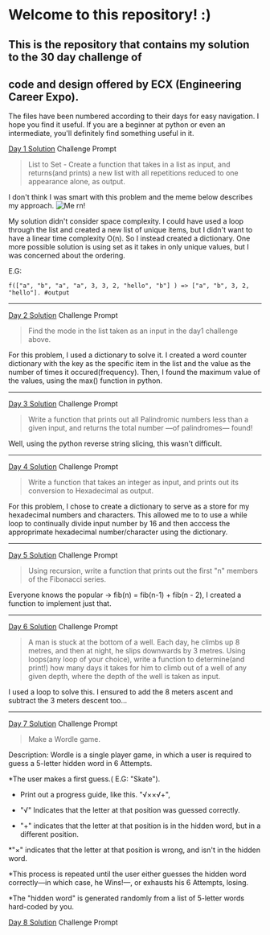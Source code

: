 # Welcome to this repository! :)

## This is the repository that contains my solution to the 30 day challenge of
## code and design offered by ECX (Engineering Career Expo). 

The files have been numbered according to their days for easy navigation. I hope you find
it useful. If you are a beginner at python or even an intermediate, you'll  definitely
find something useful in it.

[Day 1 Solution](./day1.py)
Challenge Prompt
> List to Set - Create a function that takes in a list as input, and returns(and prints) a new list with all repetitions reduced to one appearance alone, as output.

I don't think I was smart with this problem and the meme below describes my approach.
![Me rn!](https://i.kym-cdn.com/entries/icons/original/000/028/139/cover.jpg)

My solution didn't consider space complexity. I could have used a loop through the list and created a new list of unique items, but I didn't want to have a linear time complexity O(n). So I instead created a dictionary. One more possible solution is using set as it takes in only unique values, but I was concerned about the ordering.

E.G:
```
f(["a", "b", "a", "a", 3, 3, 2, "hello", "b"] ) => ["a", "b", 3, 2, "hello"]. #output
```

-----

[Day 2 Solution](./day2.py)
Challenge Prompt
> Find the mode in the list taken as an input in the day1 challenge above. 

For this problem, I used a dictionary to solve it. I created a word counter dictionary with the key as the specific item in the list and the value as the number of times it occured(frequency). Then, I found the maximum value of the values, using the max() function in python.

-----

[Day 3 Solution](./day3.py)
Challenge Prompt 
> Write a function that prints out all Palindromic numbers less than a given input, and returns the total number —of palindromes— found!

Well, using the python reverse string slicing, this wasn't difficult.

-----


[Day 4 Solution](./day4.py)
Challenge Prompt 
> Write a function that takes an integer as input, and prints out its conversion to Hexadecimal as output.

For this problem, I chose to create a dictionary to serve as a store for my hexadecimal numbers and characters. This allowed me to to use a while loop to continually divide input number by 16 and then acccess the approprimate hexadecimal number/character using the dictionary.

-----


[Day 5 Solution](./day5.py)
Challenge Prompt 
> Using recursion, write a function that prints out the first "n" members of the Fibonacci series.

Everyone knows the popular -> fib(n) = fib(n-1) + fib(n - 2), I created a function to implement just that.

-----

[Day 6 Solution](./day6.py)
Challenge Prompt 
> A man is stuck at the bottom of a well. Each day, he climbs up 8 metres, and then at night, he slips downwards by 3 metres. Using loops(any loop of your choice),  write a function to determine(and print!) how many days it takes for him to climb out of a well of any given depth, where the depth of the well is taken as input.

I used a loop to solve this. I ensured to add the 8 meters ascent and subtract the 3 meters descent too...

-----


[Day 7 Solution](./day7.py)
Challenge Prompt 
> Make a Wordle game.

Description: Wordle is a single player game, in which a user is required to guess a 5-letter hidden word in 6 Attempts.

*The user makes a first guess.( E.G: "Skate").

* Print out a progress guide, like this. "√××√+",

* "√" Indicates that the letter at that position was guessed correctly.

* "+" indicates that the letter at that position is in the hidden word, but in a different position.

*"×" indicates that the letter at that position is wrong, and isn't in the hidden word.

*This process is repeated until the user either guesses the hidden word correctly—in which case, he Wins!—, or exhausts his 6 Attempts, losing.


*The "hidden word" is generated randomly from a list of 5-letter words hard-coded by you.


[Day 8 Solution](./day8.py)
Challenge Prompt 
>
